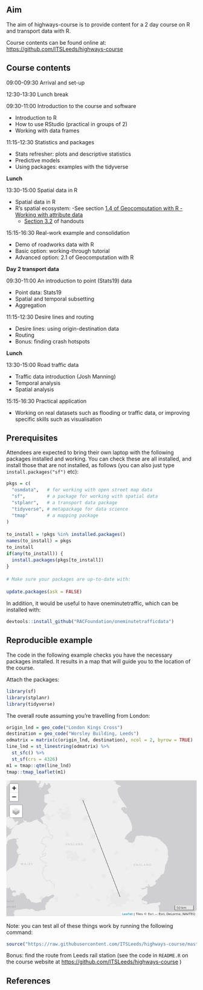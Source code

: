 
<!-- README.md is generated from README.Rmd. Please edit that file -->

## Aim

The aim of highways-course is to provide content for a 2 day course on R
and transport data with R.

Course contents can be found online at:
<https://github.com/ITSLeeds/highways-course>

## Course contents

09:00-09:30 Arrival and set-up

12:30-13:30 Lunch break

09:30-11:00 Introduction to the course and software

  - Introduction to R
  - How to use RStudio (practical in groups of 2)
  - Working with data frames

11:15-12:30 Statistics and packages

<!-- And example from the PCT -->

  - Stats refresher: plots and descriptive statistics
  - Predictive models
  - Using packages: examples with the tidyverse

**Lunch**

13:30-15:00 Spatial data in R

  - Spatial data in R
  - R’s spatial ecosystem: -See section [1.4 of Geocomputation with R -
    Working with attribute
    data](https://geocompr.robinlovelace.net/intro.html#rs-spatial-ecosystem)
      - [Section 3.2](https://geocompr.robinlovelace.net/attr.html#vector-attribute-manipulation)
        of handouts

15:15-16:30 Real-work example and consolidation

  - Demo of roadworks data with R
  - Basic option: working-through tutorial
  - Advanced option: 2.1 of Geocomputation with R

**Day 2 transport data**

09:30-11:00 An introduction to point (Stats19) data

  - Point data: Stats19
  - Spatial and temporal subsetting
  - Aggregation

11:15-12:30 Desire lines and routing

  - Desire lines: using origin-destination data
  - Routing
  - Bonus: finding crash hotspots

**Lunch**

13:30-15:00 Road traffic data

  - Traffic data introduction (Josh Manning)
  - Temporal analysis
  - Spatial analysis

15:15-16:30 Practical application

  - Working on real datasets such as flooding or traffic data, or
    improving specific skills such as
visualisation

<!-- (MIDAS Gold) -->

<!-- ## Optional extras (to discuss) -->

<!-- - Roadworks data (HTDD/Scottish/Leeds data - HE have data?) -->

<!-- - Stats19 -->

<!-- - Routing engines -->

<!-- - Air pollution -->

<!-- - Traffic data (other) -->

<!-- ## To discuss/confirm -->

<!-- - 10 ppl HE + 8 RAC  -->

<!-- - Managed work laptops - install pre-requisites - pre-reqs document. -->

<!-- - Demonstrators (ask Josh - possible fee, ask Maxine should be fine) -->

<!-- - Ivo Helper -->

<!-- - Location: look into it - plus refreshments -->

<!--   - None HE Leeds -->

<!--   - Maybe HE Birmingham -->

<!--   - Maybe RAC -->

<!-- - Timing: mid November or w/c 10th Dec -->

## Prerequisites

Attendees are expected to bring their own laptop with the following
packages installed and working. You can check these are all installed,
and install those that are not installed, as follows (you can also just
type `install.packages("sf")` etc):

``` r
pkgs = c(
  "osmdata",   # for working with open street map data
  "sf",        # a package for working with spatial data
  "stplanr",   # a transport data package
  "tidyverse", # metapackage for data science
  "tmap"       # a mapping package
)

to_install = !pkgs %in% installed.packages()
names(to_install) = pkgs
to_install
if(any(to_install)) {
  install.packages(pkgs[to_install])
}

# Make sure your packages are up-to-date with:

update.packages(ask = FALSE)
```

In addition, it would be useful to have oneminutetraffic, which can be
installed with:

``` r
devtools::install_github("RACFoundation/oneminutetrafficdata")
```

## Reproducible example

The code in the following example checks you have the necessary packages
installed. It results in a map that will guide you to the location of
the course.

Attach the packages:

``` r
library(sf)
library(stplanr)
library(tidyverse)
```

The overall route assuming you’re travelling from London:

``` r
origin_lnd = geo_code("London Kings Cross")
destination = geo_code("Worsley Building, Leeds")
odmatrix = matrix(c(origin_lnd, destination), ncol = 2, byrow = TRUE)
line_lnd = st_linestring(odmatrix) %>% 
  st_sfc() %>% 
  st_sf(crs = 4326)
m1 = tmap::qtm(line_lnd)
tmap::tmap_leaflet(m1)
```

![](README_files/figure-gfm/unnamed-chunk-5-1.png)<!-- -->

Note: you can test all of these things work by running the following
command:

``` r
source("https://raw.githubusercontent.com/ITSLeeds/highways-course/master/README.R")
```

Bonus: find the route from Leeds rail station (see the code in
`README.R` on the course website at
<https://github.com/ITSLeeds/highways-course> )

## References
